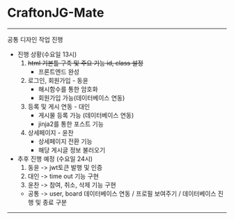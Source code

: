 # CraftonJG-Mate

---

공통 디자인 작업 진행

-   진행 상황(수요일 13시)
    1. ~~html 기본틀 구축 및 주요 기능 id, class 설정~~
        - 프론트엔드 완성
    2. 로그인, 회원가입 - 동윤
        - 해시함수를 통한 암호화
        - 회원가입 가능(데이터베이스 연동)
    3. 등록 및 게시 연동 - 대인
        - 게시물 등록 가능 (데이터베이스 연동)
        - jinja2를 통한 포스트 기능
    4. 상세페이지 - 윤찬
        - 상세페이지 전환 기능
        - 해당 게시글 정보 불러오기
-   추후 진행 예정 (수요일 24시)
    1. 동윤 -> jwt토큰 발행 및 인증
    2. 대인 -> time out 기능 구현
    3. 윤찬 -> 참여, 취소, 삭제 기능 구현
    -   공통 -> user, board 데이터베이스 연동 / 프로필 보여주기 / 데이터베이스 진행 및 종료 구분

---
